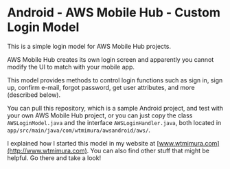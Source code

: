# Android - AWS Mobile Hub - Custom Login Model
This is a simple login model for AWS Mobile Hub projects.

AWS Mobile Hub creates its own login screen and apparently you cannot modify the UI to match with your mobile app.

This model provides methods to control login functions such as sign in, sign up, confirm e-mail, forgot password, get user attributes, and more (described below).

You can pull this repository, which is a sample Android project, and test with your own AWS Mobile Hub project, or you can just copy the class `AWSLoginModel.java` and the interface `AWSLoginHandler.java`, both located in `app/src/main/java/com/wtmimura/awsandroid/aws/`.

I explained how I started this model in my website at [www.wtmimura.com](http://www.wtmimura.com). You can also find other stuff that might be helpful. Go there and take a look!
